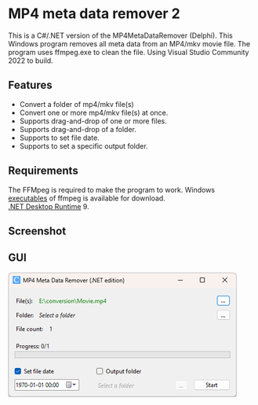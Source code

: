 # MP4 meta data remover 2

This is a C#/.NET version of the MP4MetaDataRemover (Delphi).
This Windows program removes all meta data from an MP4/mkv movie file. The program uses ffmpeg.exe to clean the file.
Using Visual Studio Community 2022 to build.

## Features
* Convert a folder of mp4/mkv file(s)
* Convert one or more mp4/mkv file(s) at once.
* Supports drag-and-drop of one or more files.
* Supports drag-and-drop of a folder.
* Supports to set file date.
* Supports to set a specific output folder.

## Requirements
The FFMpeg is required to make the program to work. Windows [executables](https://ffmpeg.org/download.html#build-windows/) of ffmpeg is available for download.\
[.NET Desktop Runtime](https://dotnet.microsoft.com/en-us/download/dotnet/9.0) 9.

## Screenshot
## GUI
![MP4 Meta data remover graphical interface!](/assets/Screenshot.png "MP4 Meta data remover")

